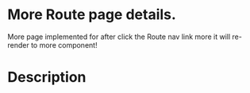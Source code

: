 # More Route page details.
More page implemented for after click the Route nav link more it will re-render to more component!

# Description



